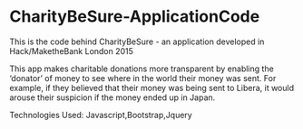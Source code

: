 # CharityBeSure-ApplicationCode
This is the code behind CharityBeSure - an application developed in Hack/MaketheBank London 2015

This app makes charitable donations more transparent by enabling the ‘donator’ of money to see where in the world their 
money was sent. For example, if they believed that their money was being sent to Libera, it would arouse their suspicion 
if the money ended up in Japan.

Technologies Used: Javascript,Bootstrap,Jquery
